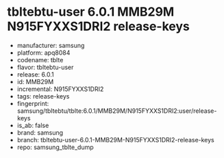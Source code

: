 # tbltebtu-user 6.0.1 MMB29M N915FYXXS1DRI2 release-keys
- manufacturer: samsung
- platform: apq8084
- codename: tblte
- flavor: tbltebtu-user
- release: 6.0.1
- id: MMB29M
- incremental: N915FYXXS1DRI2
- tags: release-keys
- fingerprint: samsung/tbltebtu/tblte:6.0.1/MMB29M/N915FYXXS1DRI2:user/release-keys
- is_ab: false
- brand: samsung
- branch: tbltebtu-user-6.0.1-MMB29M-N915FYXXS1DRI2-release-keys
- repo: samsung_tblte_dump
